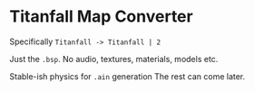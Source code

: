# Titanfall Map Converter

Specifically `Titanfall -> Titanfall | 2`

Just the `.bsp`.
No audio, textures, materials, models etc.

Stable-ish physics for `.ain` generation
The rest can come later.
